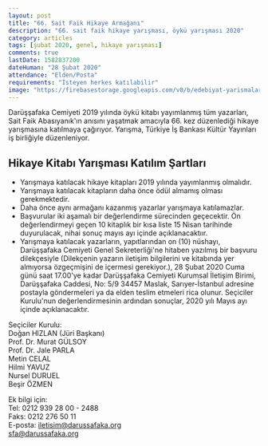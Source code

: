 ```yaml
---
layout: post
title: "66. Sait Faik Hikaye Armağanı"
description: "66. sait faik hikaye yarışması, öykü yarışması 2020"
category: articles
tags: [şubat 2020, genel, hikaye yarışması]
comments: true
lastDate: 1582837200
dateHuman: "28 Şubat 2020"
attendance: "Elden/Posta"
requirements: "İsteyen herkes katılabilir"
image: "https://firebasestorage.googleapis.com/v0/b/edebiyat-yarismalari.appspot.com/o/66-sait-faik-hikaye-yarismasi-armagani.jpg?alt=media&token=f239601b-428c-4cf7-9c16-eef7883371ae"
---
```


Darüşşafaka Cemiyeti 2019 yılında öykü kitabı yayımlanmış tüm yazarları, Sait Faik Abasıyanık'ın anısını yaşatmak amacıyla 66. kez düzenlediği hikaye yarışmasına katılmaya çağırıyor. Yarışma, Türkiye İş Bankası Kültür Yayınları iş birliğiyle düzenleniyor.

## Hikaye Kitabı Yarışması Katılım Şartları
- Yarışmaya katılacak hikaye kitapları 2019 yılında yayımlanmış olmalıdır.
- Yarışmaya katılacak kitapların daha önce ödül almamış olması gerekmektedir.
- Daha önce aynı armağanı kazanmış yazarlar yarışmaya katılamazlar.
- Başvurular iki aşamalı bir değerlendirme sürecinden geçecektir. Ön değerlendirmeyi geçen 10 kitaplık bir kısa liste 15 Nisan tarihinde duyurulacak, nihai sonuç mayıs ayı içinde açıklanacaktıır.
- Yarışmaya katılacak yazarların, yapıtlarından on (10) nüshayı, Darüşşafaka Cemiyeti Genel Sekreterliği'ne hitaben yazılmış bir başvuru dilekçesiyle (Dilekçenin yazarın iletişim bilgilerini ve kitabında yer almıyorsa özgeçmişini de içermesi gerekiyor.), 28 Şubat 2020 Cuma günü saat 17.00'ye kadar Darüşşafaka Cemiyeti Kurumsal İletişim Birimi, Darüşşafaka Caddesi, No: 5/9 34457 Maslak, Sarıyer-İstanbul adresine postayla göndermeleri ya da elden teslim etmeleri rica olunur.
Seçiciler Kurulu'nun değerlendirmesinin ardından sonuçlar, 2020 yılı Mayıs ayı içinde açıklanacaktır.

Seçiciler Kurulu:  
Doğan HIZLAN (Jüri Başkanı)  
Prof. Dr. Murat GÜLSOY  
Prof. Dr. Jale PARLA  
Metin CELAL  
Hilmi YAVUZ  
Nursel DURUEL  
Beşir ÖZMEN

Ek bilgi için:  
Tel: 0212 939 28 00 - 2488  
Faks: 0212 276 50 11  
E-posta: iletisim@darussafaka.org  
sfa@darussafaka.org